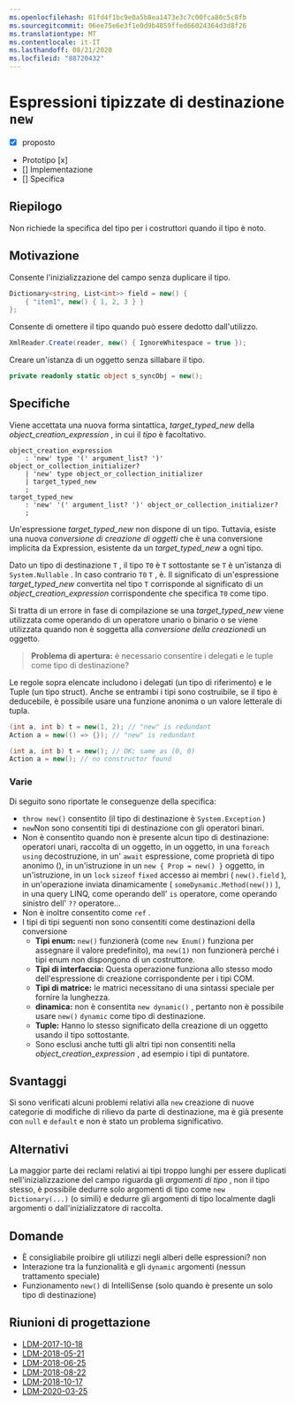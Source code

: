 ```yaml
---
ms.openlocfilehash: 01fd4f1bc9e0a5b8ea1473e3c7c00fca80c5c8fb
ms.sourcegitcommit: 06ee75e6e3f1e0d9b4859ffed66024364d3d8f26
ms.translationtype: MT
ms.contentlocale: it-IT
ms.lasthandoff: 08/21/2020
ms.locfileid: "88720432"
---
```


# <a name="target-typed-new-expressions"></a>Espressioni tipizzate di destinazione `new`

* [x] proposto
* Prototipo [x]
* [] Implementazione
* [] Specifica

## <a name="summary"></a>Riepilogo
[summary]: #summary

Non richiede la specifica del tipo per i costruttori quando il tipo è noto. 

## <a name="motivation"></a>Motivazione
[motivation]: #motivation

Consente l'inizializzazione del campo senza duplicare il tipo.
```cs
Dictionary<string, List<int>> field = new() {
    { "item1", new() { 1, 2, 3 } }
};
```

Consente di omettere il tipo quando può essere dedotto dall'utilizzo.
```cs
XmlReader.Create(reader, new() { IgnoreWhitespace = true });
```

Creare un'istanza di un oggetto senza sillabare il tipo.
```cs
private readonly static object s_syncObj = new();
```

## <a name="specification"></a>Specifiche
[design]: #detailed-design

Viene accettata una nuova forma sintattica, *target_typed_new* della *object_creation_expression* , in cui il *tipo* è facoltativo.

```antlr
object_creation_expression
    : 'new' type '(' argument_list? ')' object_or_collection_initializer?
    | 'new' type object_or_collection_initializer
    | target_typed_new
    ;
target_typed_new
    : 'new' '(' argument_list? ')' object_or_collection_initializer?
    ;
```

Un'espressione *target_typed_new* non dispone di un tipo. Tuttavia, esiste una nuova *conversione di creazione di oggetti* che è una conversione implicita da Expression, esistente da un *target_typed_new* a ogni tipo.

Dato un tipo di destinazione `T` , il tipo `T0` è `T` sottostante se `T` è un'istanza di `System.Nullable` . In caso contrario `T0` `T` , è. Il significato di un'espressione *target_typed_new* convertita nel tipo `T` corrisponde al significato di un *object_creation_expression* corrispondente che specifica `T0` come tipo.

Si tratta di un errore in fase di compilazione se una *target_typed_new* viene utilizzata come operando di un operatore unario o binario o se viene utilizzata quando non è soggetta alla *conversione della creazione*di un oggetto.

> **Problema di apertura:** è necessario consentire i delegati e le tuple come tipo di destinazione?

Le regole sopra elencate includono i delegati (un tipo di riferimento) e le Tuple (un tipo struct). Anche se entrambi i tipi sono costruibile, se il tipo è deducebile, è possibile usare una funzione anonima o un valore letterale di tupla.
```cs
(int a, int b) t = new(1, 2); // "new" is redundant
Action a = new(() => {}); // "new" is redundant

(int a, int b) t = new(); // OK; same as (0, 0)
Action a = new(); // no constructor found
```

### <a name="miscellaneous"></a>Varie

Di seguito sono riportate le conseguenze della specifica:

- `throw new()` consentito (il tipo di destinazione è `System.Exception` )
- `new`Non sono consentiti tipi di destinazione con gli operatori binari.
- Non è consentito quando non è presente alcun tipo di destinazione: operatori unari, raccolta di un oggetto, in un oggetto, in una `foreach` `using` decostruzione, in un' `await` espressione, come proprietà di tipo anonimo (), in un'istruzione in un `new { Prop = new() }` oggetto, in un'istruzione, in un `lock` `sizeof` `fixed` accesso ai membri ( `new().field` ), in un'operazione inviata dinamicamente ( `someDynamic.Method(new())` ), in una query LINQ, come operando dell' `is` operatore, come operando sinistro dell' `??` operatore...
- Non è inoltre consentito come `ref` .
- I tipi di tipi seguenti non sono consentiti come destinazioni della conversione
  - **Tipi enum:** `new()` funzionerà (come `new Enum()` funziona per assegnare il valore predefinito), ma `new(1)` non funzionerà perché i tipi enum non dispongono di un costruttore.
  - **Tipi di interfaccia:** Questa operazione funziona allo stesso modo dell'espressione di creazione corrispondente per i tipi COM.
  - **Tipi di matrice:** le matrici necessitano di una sintassi speciale per fornire la lunghezza.    
  - **dinamica:** non è consentita `new dynamic()` , pertanto non è possibile usare `new()` `dynamic` come tipo di destinazione.
  - **Tuple:** Hanno lo stesso significato della creazione di un oggetto usando il tipo sottostante.
  - Sono esclusi anche tutti gli altri tipi non consentiti nella *object_creation_expression* , ad esempio i tipi di puntatore.   

## <a name="drawbacks"></a>Svantaggi
[drawbacks]: #drawbacks

Si sono verificati alcuni problemi relativi alla `new` creazione di nuove categorie di modifiche di rilievo da parte di destinazione, ma è già presente con `null` e `default` e non è stato un problema significativo.

## <a name="alternatives"></a>Alternativi
[alternatives]: #alternatives

La maggior parte dei reclami relativi ai tipi troppo lunghi per essere duplicati nell'inizializzazione del campo riguarda gli *argomenti di tipo* , non il tipo stesso, è possibile dedurre solo argomenti di tipo come `new Dictionary(...)` (o simili) e dedurre gli argomenti di tipo localmente dagli argomenti o dall'inizializzatore di raccolta.

## <a name="questions"></a>Domande
[questions]: #questions

- È consigliabile proibire gli utilizzi negli alberi delle espressioni? non
- Interazione tra la funzionalità e gli `dynamic` argomenti (nessun trattamento speciale)
- Funzionamento `new()` di IntelliSense (solo quando è presente un solo tipo di destinazione)

## <a name="design-meetings"></a>Riunioni di progettazione

- [LDM-2017-10-18](https://github.com/dotnet/csharplang/blob/master/meetings/2017/LDM-2017-10-18.md#100)
- [LDM-2018-05-21](https://github.com/dotnet/csharplang/blob/master/meetings/2018/LDM-2018-05-21.md)
- [LDM-2018-06-25](https://github.com/dotnet/csharplang/blob/master/meetings/2018/LDM-2018-06-25.md)
- [LDM-2018-08-22](https://github.com/dotnet/csharplang/blob/master/meetings/2018/LDM-2018-08-22.md#target-typed-new)
- [LDM-2018-10-17](https://github.com/dotnet/csharplang/blob/master/meetings/2018/LDM-2018-10-17.md)
- [LDM-2020-03-25](https://github.com/dotnet/csharplang/blob/master/meetings/2020/LDM-2020-03-25.md)
